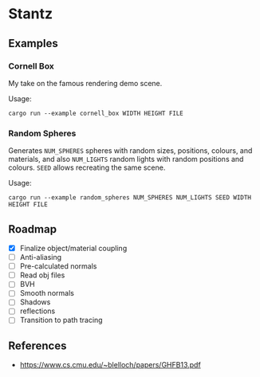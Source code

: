 # Stantz

## Examples

### Cornell Box

My take on the famous rendering demo scene.

Usage:

```
cargo run --example cornell_box WIDTH HEIGHT FILE
```

### Random Spheres

Generates `NUM_SPHERES` spheres with random sizes, positions, colours, and materials, and also `NUM_LIGHTS` random lights with random positions and colours. `SEED` allows recreating the same scene.

Usage:

```
cargo run --example random_spheres NUM_SPHERES NUM_LIGHTS SEED WIDTH HEIGHT FILE
```

## Roadmap

- [x] Finalize object/material coupling
- [ ] Anti-aliasing
- [ ] Pre-calculated normals
- [ ] Read obj files
- [ ] BVH
- [ ] Smooth normals
- [ ] Shadows
- [ ] reflections
- [ ] Transition to path tracing

## References

- https://www.cs.cmu.edu/~blelloch/papers/GHFB13.pdf
